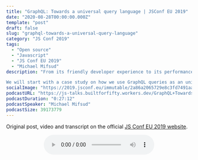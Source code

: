 ```yaml
---
title: "GraphQL: Towards a universal query language | JSConf EU 2019"
date: "2020-08-28T00:00:00.000Z"
template: "post"
draft: false
slug: "graphql-towards-a-universal-query-language"
category: "JS Conf 2019"
tags:
  - "Open source"
  - "Javascript"
  - "JS Conf EU 2019"
  - "Michael Mifsud"
description: "From its friendly developer experience to its performance benefits, a lot has been said about GraphQL. Underlying it all is the GraphQL query language, made possible by GraphQL schema language. These surprisingly versatile features have the potential to provide a single interface for all modern web app development concerns.

We will start with a case study on how we use GraphQL queries as an universal interface to resolve data over a variety of datasources ranging from remote HTTP requests, to local CSV files, and in-memory data stores. Next we will explore these ideas further, using GraphQL queries as an interface over the DOM and various other web APIs."
socialImage: "https://2019.jsconf.eu/immutable/2a86a2065729e8c3fd7491aa8a1f96f9e591787a/images/cms/michael-mifsud-e0c20524-1000-square.jpg"
podcastURL: "https://js-talks.builtforfifty.workers.dev/GraphQL+Towards+a+universal+query+language+by+Michael+Mifsud+JSConf+EU+2019.mp3"
podcastDuration: "0:27:12"
podcastSpeaker: "Michael Mifsud"
podcastSize: 39173779
---
```


Original post, video and transcript on the official [JS Conf EU 2019 website](https://2019.jsconf.eu/michael-mifsud/graphql-towards-a-universal-query-language.html).

<!-- End of podcast preview -->

<div style="text-align: center">
	<audio controls="controls">
		<source type="audio/mp3" src="https://js-talks.builtforfifty.workers.dev/GraphQL+Towards+a+universal+query+language+by+Michael+Mifsud+JSConf+EU+2019.mp3"></source>
		<p>Your browser does not support the audio element.</p>
	</audio>
</div>